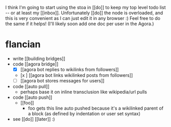 I think I'm going to start using the stoa in [[do]] to keep my top level todo list -- or at least my [[inbox]]. Unfortunately [[do]] the node is overloaded, and this is very convenient as I can just edit it in any browser :) Feel free to do the same if it helps! (I'll likely soon add one doc per user in the Agora.)

# flancian
- write [[building bridges]]
- code [[agora bridge]]
  - [x] [[agora bot replies to wikilinks from followers]]
  - [x ] [[agora bot links wikilinked posts from followers]]
  - [ ] [[agora bot stores messages for users]]
- code [[auto pull]]
  - perhaps base it on inline transclusion like wikipedia/url pulls
- code [[auto push]]
  - [[foo]]
      - foo gets this line auto pushed because it's a wikilinked parent of a block (as defined by indentation or user set syntax)
- see [[do]] [[later]] :)